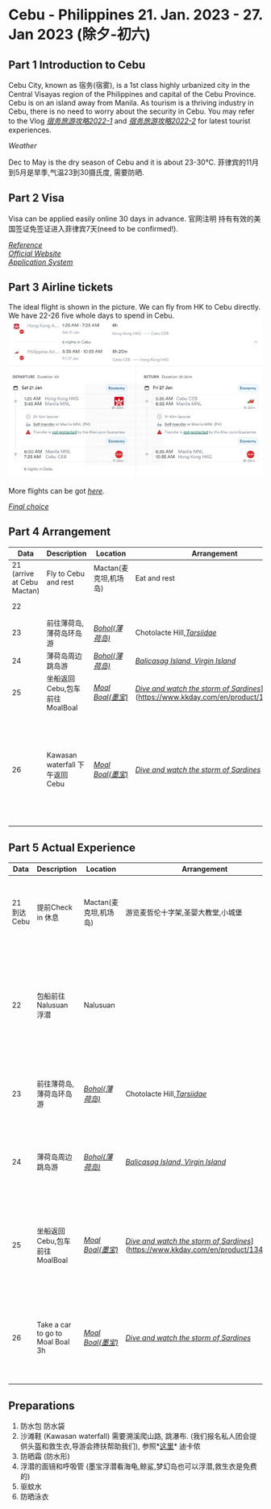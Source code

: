 # Cebu - Philippines 21. Jan. 2023 - 27. Jan 2023 (除夕-初六)
<!--### 亲自组织,亲自规划-->
## Part 1 Introduction to Cebu
Cebu City, known as 宿务(宿雾), is a 1st class highly urbanized city in the Central Visayas region of the Philippines and capital of the Cebu Province.
Cebu is on an island away from Manila. As tourism is a thriving industry in Cebu, there is no need to worry about the security in Cebu. 
You may refer to the Vlog *[宿务旅游攻略2022-1](https://youtu.be/qIB_sNAncQU)* and *[宿务旅游攻略2022-2](https://youtu.be/VCAyanD0o-I)* for latest tourist experiences. 

*Weather*

Dec to May is the dry season of Cebu and it is about 23-30℃.
菲律宾的11月到5月是旱季,气温23到30摄氏度, 需要防晒.

## Part 2 Visa
Visa can be applied easily online 30 days in advance.
官网注明 持有有效的美国签证免签证进入菲律宾7天(need to be confirmed!).

*[Reference](https://www.ioutback.com/blog/%E8%8F%B2%E5%BE%8B%E8%B3%93%E7%B0%BD%E8%AD%89%E6%87%B6%E4%BA%BA%E5%8C%85-%E4%B8%AD%E5%9C%8B%E3%80%81%E9%A6%99%E6%B8%AF%E3%80%81%E6%BE%B3%E9%96%80%E5%AD%B8%E7%94%9F%E7%AF%87)* \
*[Official Website](https://hongkongpcg.dfa.gov.ph/2014-02-27-11-28-41/2014-03-25-07-31-33)* \
*[Application System](https://hongkongpcg.dfa.gov.ph/images/PDF/9a-2Visa_for_Tourism_or_Leisure_Visitors.pdf)*

## Part 3 Airline tickets
The ideal flight is shown in the picture. We can fly from HK to Cebu directly. We have 22-26 five whole days to spend in Cebu.
![flight](airline.jpg)

More flights can be got *[here](https://www.cheapflights.com.hk/flight-search/HKG-CEB/2023-01-21/2023-01-27?sort=bestflight_a)*.

*[Final choice](https://github.com/CheckandRaise/Cebu-Travel/blob/main/Cebu/airline.jpg)*

## Part 4 Arrangement

| Data | Description | Location| Arrangement|Accomodation|Food|
| --- | ----------- | ---------|----|--|--|
|21 (arrive at Cebu Mactan)| Fly to Cebu and rest| Mactan(麦克坦,机场岛)|Eat and rest|*[Summit Galleria Cebu](https://us.trip.com/hotels/detail/?cityId=1239&hotelId=7299688&checkIn=2023-01-21&checkOut=2023-01-23&adult=6&children=0&subStamp=1037&crn=3&ages=&travelpurpose=0&curr=HKD&link=button&hoteluniquekey=H4sIAAAAAAAAAOPazsTFJMEmxMTBKLWGiePh6693mC0mCjkag4B2sYPnm8AdcqyXFjgE8Exi9OC8vrjAlqtimYMgAwjELHJQ0uG4_aFLXEBL4s7D-5YKrJpgCQYOB0MYw-KyQBArx1EmCZYoBic2jud7gKxJjF6cra-BJouSYdR-sFEajEDD1m0Hsmcwvjiyl3kFI-NGxodVIuvce4sddjAyHWD89x8KGE8w3mBawLTk1UypXUxsHPvv8EmwHAIyXkwE6j7FxMrxmF-C5RITwy0mhkdMDK-YGD4xMfwCynftAso3MbNyXATSXcwMk0BMXQmWWcwMi5gZpHgNE40MEi0MjZNSzC1NFYQ0vuw6NYfNSGYSI5OH9ylGEUMzMzNjQ3NLCwtDC1M9o9KkzOQ0K2YpRjcPpiA2F1MLYxfjKC0u5gCPAEH2c5KBt6QP2Esxe3i7KIbtmVj5pP-NvRZIzhAml8RalaHr4Z1xkruAuYuRQ4DRgzGCsYLxFSNIDwCvuDvFxwEAAA&subChannel=&masterhotelid_tracelogid=1a20a813bd795&barcurr=HKD&locale=en_us)*|.|
| 22 | | ||*[Summit Galleria Cebu](https://us.trip.com/hotels/detail/?cityId=1239&hotelId=7299688&checkIn=2023-01-21&checkOut=2023-01-23&adult=6&children=0&subStamp=1037&crn=3&ages=&travelpurpose=0&curr=HKD&link=button&hoteluniquekey=H4sIAAAAAAAAAOPazsTFJMEmxMTBKLWGiePh6693mC0mCjkag4B2sYPnm8AdcqyXFjgE8Exi9OC8vrjAlqtimYMgAwjELHJQ0uG4_aFLXEBL4s7D-5YKrJpgCQYOB0MYw-KyQBArx1EmCZYoBic2jud7gKxJjF6cra-BJouSYdR-sFEajEDD1m0Hsmcwvjiyl3kFI-NGxodVIuvce4sddjAyHWD89x8KGE8w3mBawLTk1UypXUxsHPvv8EmwHAIyXkwE6j7FxMrxmF-C5RITwy0mhkdMDK-YGD4xMfwCynftAso3MbNyXATSXcwMk0BMXQmWWcwMi5gZpHgNE40MEi0MjZNSzC1NFYQ0vuw6NYfNSGYSI5OH9ylGEUMzMzNjQ3NLCwtDC1M9o9KkzOQ0K2YpRjcPpiA2F1MLYxfjKC0u5gCPAEH2c5KBt6QP2Esxe3i7KIbtmVj5pP-NvRZIzhAml8RalaHr4Z1xkruAuYuRQ4DRgzGCsYLxFSNIDwCvuDvFxwEAAA&subChannel=&masterhotelid_tracelogid=1a20a813bd795&barcurr=HKD&locale=en_us)*||
| 23 | 前往薄荷岛,薄荷岛环岛游 |*[Bohol(薄荷岛)](https://www.kkday.com/en/product/134610)*|Chotolacte Hill,*[Tarsiidae](https://zh.wikipedia.org/wiki/%E7%9C%BC%E9%8F%A1%E7%8C%B4)*|*[Blue water](https://hk.trip.com/hotels/detail/?cityId=4257&hotelId=759868&checkIn=2023-01-23&checkOut=2023-01-25&adult=6&children=0&subStamp=285&crn=3&ages=&travelpurpose=0&curr=HKD&link=button&hoteluniquekey=H4sIAAAAAAAAAOO6xMjFJMEmxMTBKHWckWPunhOPWIQ4jYyMDU0MLAyMDLawWizUdjz8VSOmn6HFwfMbkG5asNEhgGcSoxTnm8Adcq3S0Q6CaSBgFuHgxMbxYjKrBMskRhnOmP5DXzXeRCEkNRiB0sv7gdIzGPds0NvICDG11WEHI9MBRpYTjGdYFzCtbV0ptouJjWPtSzkJlkNAxrnTLBIsp5gYLjEx3GJieMTE8IqJ4RMTwy-g1ImJQLOamBm6mBkmMbNy_EiUYJnFzLCImUGK1zTRzNDAwMQ82dwwMUVBSOPd91Nz2IxMOBgVGLUE4kOCPbzTio2zUqosM41MMwwYJzEyeXifYhQxNDMzMzY0t7SwMLQw1TMqTcpMTrNilmJ082AKYnN1c3ZzNIjS4mIODXYR3L2jl-3DNWkHKWYPbxfFnQUKKtwz3thrMQd4BBiyn5MMvCV9wD6JtSpD18M74zR3AXMXI4cAowdjBGMF4ytGkB4ApeXzvnoBAAA&subChannel=&masterhotelid_tracelogid=5a610047c71ad&barcurr=HKD&locale=en_hk)*||
| 24 | 薄荷岛周边跳岛游 |*[Bohol(薄荷岛)](https://www.kkday.com/zh-cn/product/9579)*|*[Balicasag Island, Virgin Island](https://www.youtube.com/watch?v=qBrFjzZ9BuM)*|*[Blue water](https://hk.trip.com/hotels/detail/?cityId=4257&hotelId=759868&checkIn=2023-01-23&checkOut=2023-01-25&adult=6&children=0&subStamp=285&crn=3&ages=&travelpurpose=0&curr=HKD&link=button&hoteluniquekey=H4sIAAAAAAAAAOO6xMjFJMEmxMTBKHWckWPunhOPWIQ4jYyMDU0MLAyMDLawWizUdjz8VSOmn6HFwfMbkG5asNEhgGcSoxTnm8Adcq3S0Q6CaSBgFuHgxMbxYjKrBMskRhnOmP5DXzXeRCEkNRiB0sv7gdIzGPds0NvICDG11WEHI9MBRpYTjGdYFzCtbV0ptouJjWPtSzkJlkNAxrnTLBIsp5gYLjEx3GJieMTE8IqJ4RMTwy-g1ImJQLOamBm6mBkmMbNy_EiUYJnFzLCImUGK1zTRzNDAwMQ82dwwMUVBSOPd91Nz2IxMOBgVGLUE4kOCPbzTio2zUqosM41MMwwYJzEyeXifYhQxNDMzMzY0t7SwMLQw1TMqTcpMTrNilmJ082AKYnN1c3ZzNIjS4mIODXYR3L2jl-3DNWkHKWYPbxfFnQUKKtwz3thrMQd4BBiyn5MMvCV9wD6JtSpD18M74zR3AXMXI4cAowdjBGMF4ytGkB4ApeXzvnoBAAA&subChannel=&masterhotelid_tracelogid=5a610047c71ad&barcurr=HKD&locale=en_hk)*||
| 25 | 坐船返回Cebu,包车前往MoalBoal|*[Moal Boal(墨宝)](https://www.kkday.com/en/product/34000)*|*[Dive and watch the storm of Sardines](https://www.youtube.com/watch?v=d8XPaP9ODYI)*](https://www.kkday.com/en/product/134610)*|*[Watch Whale Shark,Jump the Kawasan waterfall](https://www.youtube.com/watch?v=-iaobHU9gCg)*|*[Mango Dream](https://www.airbnb.com/rooms/47168296?adults=6&check_in=2023-01-25&check_out=2023-01-26&source_impression_id=p3_1670554909_U0cRRv194VsNejRI&locale=en&_set_bev_on_new_domain=1670047572_NDk4ZDUwNDg1NGYx)*||
| 26 | Kawasan waterfall 下午返回 Cebu|*[Moal Boal(墨宝)](https://www.kkday.com/en/product/34000)*|*[Dive and watch the storm of Sardines](https://www.youtube.com/watch?v=d8XPaP9ODYI)*|Go Back to Hong Kong|溯溪跳水全场6.89km,非常刺激而有趣,当地向导拍摄了很多美妙的照片与视屏|

## Part 5 Actual Experience

| Data | Description | Location| Arrangement|Accomodation|Comment|
| --- | ----------- | ---------|----|--|--|
|21 到达 Cebu| 提前Check in 休息| Mactan(麦克坦,机场岛)|游览麦哲伦十字架,圣婴大教堂,小城堡|*[Summit Galleria Cebu](https://us.trip.com/hotels/detail/?cityId=1239&hotelId=7299688&checkIn=2023-01-21&checkOut=2023-01-23&adult=6&children=0&subStamp=1037&crn=3&ages=&travelpurpose=0&curr=HKD&link=button&hoteluniquekey=H4sIAAAAAAAAAOPazsTFJMEmxMTBKLWGiePh6693mC0mCjkag4B2sYPnm8AdcqyXFjgE8Exi9OC8vrjAlqtimYMgAwjELHJQ0uG4_aFLXEBL4s7D-5YKrJpgCQYOB0MYw-KyQBArx1EmCZYoBic2jud7gKxJjF6cra-BJouSYdR-sFEajEDD1m0Hsmcwvjiyl3kFI-NGxodVIuvce4sddjAyHWD89x8KGE8w3mBawLTk1UypXUxsHPvv8EmwHAIyXkwE6j7FxMrxmF-C5RITwy0mhkdMDK-YGD4xMfwCynftAso3MbNyXATSXcwMk0BMXQmWWcwMi5gZpHgNE40MEi0MjZNSzC1NFYQ0vuw6NYfNSGYSI5OH9ylGEUMzMzNjQ3NLCwtDC1M9o9KkzOQ0K2YpRjcPpiA2F1MLYxfjKC0u5gCPAEH2c5KBt6QP2Esxe3i7KIbtmVj5pP-NvRZIzhAml8RalaHr4Z1xkruAuYuRQ4DRgzGCsYLxFSNIDwCvuDvFxwEAAA&subChannel=&masterhotelid_tracelogid=1a20a813bd795&barcurr=HKD&locale=en_us)*|Cebu城市内很乱,打车一定要用Grab或者谈好一口价,网络好慢啊|
| 22 | 包船前往 Nalusuan 浮潜|Nalusuan| |*[Summit Galleria Cebu](https://us.trip.com/hotels/detail/?cityId=1239&hotelId=7299688&checkIn=2023-01-21&checkOut=2023-01-23&adult=6&children=0&subStamp=1037&crn=3&ages=&travelpurpose=0&curr=HKD&link=button&hoteluniquekey=H4sIAAAAAAAAAOPazsTFJMEmxMTBKLWGiePh6693mC0mCjkag4B2sYPnm8AdcqyXFjgE8Exi9OC8vrjAlqtimYMgAwjELHJQ0uG4_aFLXEBL4s7D-5YKrJpgCQYOB0MYw-KyQBArx1EmCZYoBic2jud7gKxJjF6cra-BJouSYdR-sFEajEDD1m0Hsmcwvjiyl3kFI-NGxodVIuvce4sddjAyHWD89x8KGE8w3mBawLTk1UypXUxsHPvv8EmwHAIyXkwE6j7FxMrxmF-C5RITwy0mhkdMDK-YGD4xMfwCynftAso3MbNyXATSXcwMk0BMXQmWWcwMi5gZpHgNE40MEi0MjZNSzC1NFYQ0vuw6NYfNSGYSI5OH9ylGEUMzMzNjQ3NLCwtDC1M9o9KkzOQ0K2YpRjcPpiA2F1MLYxfjKC0u5gCPAEH2c5KBt6QP2Esxe3i7KIbtmVj5pP-NvRZIzhAml8RalaHr4Z1xkruAuYuRQ4DRgzGCsYLxFSNIDwCvuDvFxwEAAA&subChannel=&masterhotelid_tracelogid=1a20a813bd795&barcurr=HKD&locale=en_us)*|体验很棒,直接在Mactan潜店即可谈好包船,船夫人很好,浮潜照顾很周到,不会游泳也完全没问题|
| 23 | 前往薄荷岛,薄荷岛环岛游 |*[Bohol(薄荷岛)](https://www.kkday.com/en/product/134610)*|Chotolacte Hill,*[Tarsiidae](https://zh.wikipedia.org/wiki/%E7%9C%BC%E9%8F%A1%E7%8C%B4)*|*[Blue water](https://hk.trip.com/hotels/detail/?cityId=4257&hotelId=759868&checkIn=2023-01-23&checkOut=2023-01-25&adult=6&children=0&subStamp=285&crn=3&ages=&travelpurpose=0&curr=HKD&link=button&hoteluniquekey=H4sIAAAAAAAAAOO6xMjFJMEmxMTBKHWckWPunhOPWIQ4jYyMDU0MLAyMDLawWizUdjz8VSOmn6HFwfMbkG5asNEhgGcSoxTnm8Adcq3S0Q6CaSBgFuHgxMbxYjKrBMskRhnOmP5DXzXeRCEkNRiB0sv7gdIzGPds0NvICDG11WEHI9MBRpYTjGdYFzCtbV0ptouJjWPtSzkJlkNAxrnTLBIsp5gYLjEx3GJieMTE8IqJ4RMTwy-g1ImJQLOamBm6mBkmMbNy_EiUYJnFzLCImUGK1zTRzNDAwMQ82dwwMUVBSOPd91Nz2IxMOBgVGLUE4kOCPbzTio2zUqosM41MMwwYJzEyeXifYhQxNDMzMzY0t7SwMLQw1TMqTcpMTrNilmJ082AKYnN1c3ZzNIjS4mIODXYR3L2jl-3DNWkHKWYPbxfFnQUKKtwz3thrMQd4BBiyn5MMvCV9wD6JtSpD18M74zR3AXMXI4cAowdjBGMF4ytGkB4ApeXzvnoBAAA&subChannel=&masterhotelid_tracelogid=5a610047c71ad&barcurr=HKD&locale=en_hk)*|薄荷岛陆地游览=屁股坐烂,好在眼镜猴很可爱,还行吧|
| 24 | 薄荷岛周边跳岛游 |*[Bohol(薄荷岛)](https://www.kkday.com/zh-cn/product/9579)*|*[Balicasag Island, Virgin Island](https://www.youtube.com/watch?v=qBrFjzZ9BuM)*|*[Blue water](https://hk.trip.com/hotels/detail/?cityId=4257&hotelId=759868&checkIn=2023-01-23&checkOut=2023-01-25&adult=6&children=0&subStamp=285&crn=3&ages=&travelpurpose=0&curr=HKD&link=button&hoteluniquekey=H4sIAAAAAAAAAOO6xMjFJMEmxMTBKHWckWPunhOPWIQ4jYyMDU0MLAyMDLawWizUdjz8VSOmn6HFwfMbkG5asNEhgGcSoxTnm8Adcq3S0Q6CaSBgFuHgxMbxYjKrBMskRhnOmP5DXzXeRCEkNRiB0sv7gdIzGPds0NvICDG11WEHI9MBRpYTjGdYFzCtbV0ptouJjWPtSzkJlkNAxrnTLBIsp5gYLjEx3GJieMTE8IqJ4RMTwy-g1ImJQLOamBm6mBkmMbNy_EiUYJnFzLCImUGK1zTRzNDAwMQ82dwwMUVBSOPd91Nz2IxMOBgVGLUE4kOCPbzTio2zUqosM41MMwwYJzEyeXifYhQxNDMzMzY0t7SwMLQw1TMqTcpMTrNilmJ082AKYnN1c3ZzNIjS4mIODXYR3L2jl-3DNWkHKWYPbxfFnQUKKtwz3thrMQd4BBiyn5MMvCV9wD6JtSpD18M74zR3AXMXI4cAowdjBGMF4ytGkB4ApeXzvnoBAAA&subChannel=&masterhotelid_tracelogid=5a610047c71ad&barcurr=HKD&locale=en_hk)*|5点早起,幸运地看到了海豚,浮潜人有点多,海龟浮潜点浪有点大|
| 25 | 坐船返回Cebu,包车前往MoalBoal|*[Moal Boal(墨宝)](https://www.kkday.com/en/product/34000)*|*[Dive and watch the storm of Sardines](https://www.youtube.com/watch?v=d8XPaP9ODYI)*](https://www.kkday.com/en/product/134610)*|*[Mango Dream](https://www.airbnb.com/rooms/47168296?adults=6&check_in=2023-01-25&check_out=2023-01-26&source_impression_id=p3_1670554909_U0cRRv194VsNejRI&locale=en&_set_bev_on_new_domain=1670047572_NDk4ZDUwNDg1NGYx)*|墨宝海边即可找到向导浮潜,非常实惠,墨宝的潜水是最棒的,沙丁鱼风暴极其震撼|
| 26 | Take a car to go to Moal Boal 3h|*[Moal Boal(墨宝)](https://www.kkday.com/en/product/34000)*|*[Dive and watch the storm of Sardines](https://www.youtube.com/watch?v=d8XPaP9ODYI)*|Go Back to Hong Kong|溪跳水全场6.89km,非常刺激而有趣,当地向导拍摄了很多美妙的照片与视屏|






## Preparations
1. 防水包 防水袋
2. 沙滩鞋 (Kawasan waterfall) 需要溯溪爬山路, 跳瀑布. (我们报名私人团会提供头盔和救生衣,导游会搀扶帮助我们), 参照*[这里](https://www.youtube.com/watch?v=d8XPaP9ODYI)* 迪卡侬
3. 防晒霜 (防水形)
4. 浮潜的面镜和呼吸管 (墨宝浮潜看海龟,鲸鲨,梦幻岛也可以浮潜,救生衣是免费的)
5. 驱蚊水
6. 防晒泳衣 
<!--
| Data | Description | Location| Arrangement|Accomodation|Food|
| --- | ----------- | ---------|----|--|--|
|22 and 23| *[Open Water Dive Trainning](https://divefunatics.com/product/open-water-diver-standard/)* |Mactan, Cebu |Learn and get OW certificate with which you can dive up to 18m.|300-400 HKD per night|.|
| 24 | Take a car to go to Moal Boal 3h|Moal Boal|*[Dive and watch the storm of Sardines](https://www.getyourguide.com/cebu-l615/cebu-deep-sea-diving-at-moalboal-and-pescador-island-t325533/)*|Rent a whole house with swimming pool? 980hkd|.|
| 24 | Take a *[boat](https://www.mafengwo.cn/gonglve/ziyouxing/332696.html)* to Dumaguate from Oslab(0.5h)|*[Dumaguate(杜马盖地)](https://www.mafengwo.cn/gonglve/ziyouxing/mdd_29500/)*|Visit the city and Siliman University|.|
| 25 | Take a car to go to Oslab 2.5h|Oslab|*[Jump the Kawasan waterfall and watch Whale Shark](https://www.getyourguide.com/cebu-city-l433/oslob-whale-shark-swimming-and-kawasan-falls-canyoneering-t218004/)*|Rent a whole house with swimming pool?1331hkd|.|
| 26 | Go back to Cebu and travel around |Cebu City|Cebu Taoist Temple/Temple of Leah/ Camotes Island etc.|Wait in the airport unitil 4 to go back to HK|.|
| 26 | Take a *[boat](https://www.mafengwo.cn/gonglve/ziyouxing/332696.html)* to Siquijor |*[Siquijor(锡基霍尔)](https://www.mafengwo.cn/gonglve/ziyouxing/31566.html)*|Cambugahay Falls and San Isidro Labrador Convent|Fly back to Mactan|.|
-->
